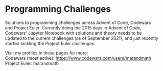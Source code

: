 # Programming Challenges
Solutions to programming challenges across Advent of Code, Codewars and Project Euler. Currently doing the 2015 days in Advent of Code, Codewars' Jupyter Notebook 
with solutions and theory needs to be updated to the current challenges (as of September 2021), and just recently started tackling the Project Euler challenges.

Visit my profiles in these pages for more:\
Codewars (most active): https://www.codewars.com/users/marandmath \
Project Euler: marandmath
